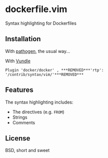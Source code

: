 dockerfile.vim
==============

Syntax highlighting for Dockerfiles

Installation
------------
With [pathogen](https://github.com/tpope/vim-pathogen), the usual way...

With [Vundle](https://github.com/gmarik/Vundle.vim)
  
    Plugin 'docker/docker' , ***REMOVED***'rtp': '/contrib/syntax/vim/'***REMOVED***

Features
--------

The syntax highlighting includes:

* The directives (e.g. `FROM`)
* Strings
* Comments

License
-------

BSD, short and sweet
